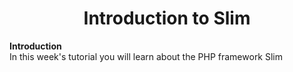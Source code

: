 <h1 align="center">Introduction to Slim</h1>

**Introduction**  
In this week's tutorial you will learn about the PHP framework Slim